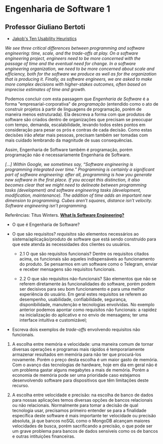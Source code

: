 # Engenharia de Software 1
## Professor Giuliano Bertoti

- [Jakob's Ten Usability Heuristics](https://media.nngroup.com/media/articles/attachments/Heuristic_Summary1_A4_compressed.pdf)

*We see three critical differences between programming and software engineering: time, scale, and the trade-offs at play.   On a software engineering project, engineers need to be more concerned with the passage of time and the eventual need for change. In a software engineering organization, we need to be more concerned about scale and efficiency, both for the software we produce as well as for the organization that is producing it. Finally, as software engineers, we are asked to make more complex decisions with higher-stakes outcomes, often based on imprecise estimates of time and growth.*

Podemos concluir com esta passagem que *Engenharia de Software* é a forma "empresarial-corporativa" de *programação* (entendido como o ato de construir projetos à partir de linguagens de programação, porém de maneira menos estruturada). 
Ela descreva a forma com que produtos de software são criados dentro de organizações que precisam se preocupar com tempo, demanda, escalabilidade, levando todos estes pontos em consideração para pesar os prós e contras de cada decisão. Como estas decisões irão afetar mais pessoas, precisam também ser tomadas com mais cuidado lembrando da magnitude de suas consequências.

Assim, Engenharia de Software também é programação, porém programação não é necessariamente Engenharia de Software.

*[...] Within Google, we sometimes say, “Software engineering is programming integrated over time.” Programming is certainly a significant part of software engineering: after all, programming is how you generate new software in the first place. If you accept this distinction, it also becomes clear that we might need to delineate between programming tasks (development) and software engineering tasks (development, modification, maintenance). The addition of time adds an important new dimension to programming. Cubes aren’t squares, distance isn’t velocity. Software engineering isn’t programming.*

Referências: Titus Winters. [**What Is Software Engineering?**](https://abseil.io/resources/swe-book/html/ch01.html)

- O que é Engenharia de Software?
  
- O que são requisitos?
*requisitos* são elementos necessários ao sistema/aplicação/produto de software que está sendo construído para que este atenda às necessidades dos clientes ou usuários.
  
  - 2.1 O que são requisitos funcionais?
    Dentre os requisitos citados acima, os funcionais são aqueles indispensáveis ao funcionamento do produto. Se pensarmos em um software como o Telegram, enviar e receber mensagens são requisitos funcionais.

  - 2.2 O que são requisitos não-funcionais?
    São elementos que não se referem diretamente às funcionalidades do software, porém podem ser decisivos para seu bom funcionamento e para uma melhor experiência do usuário. Em geral estes requisitos se referem ao desempenho, usabilidade, confiabilidade, segurança, disponibilidade, manutenção e tecnologias envolvidas.
    No exemplo anterior podemos apontar como requisitos não funcionais: a rapidez na inicialização do aplicativo e no envio de mensagens; ter uma interface intuitiva e customizável; 

- Escreva dois exemplos de *trade-offs* envolvendo requisitos não funcionais.

1. A escolha entre memória e velocidade: uma maneira comum de tornar diversas operações e programas mais rápidos é temporariamente armazenar resultados em memória para não ter que procurá-los novamente. Porém o preço desta escolha é um maior gasto de memória. Com o avanço das tecnologias de hardware, hoje em dia em geral não é um problema gastar alguns megabytes a mais de memória. Porém a economia de memória pode ser uma prioridade caso estejamos desenvolvendo software para dispositivos que têm limitações deste recurso.

2. A escolha entre velocidade e precisão: na escolha de banco de dados para nossas aplicações temos diversas opções de bancos relacionais ou não relacionais. Normalmente para tomar a decisão de qual tecnologia usar, precisamos primeiro entender se para a finalidade específica deste software é mais importante ter velocidade ou precisão absoluta, já que bancos noSQL como o MongoDB alcançam maiores velocidades de busca, porém sacrificando a precisão, o que pode ser um grave problema para bancos de dados sensíveis como os de bancos e outras intituições financeiras. 